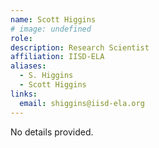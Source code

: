 ```yaml
---
name: Scott Higgins
# image: undefined
role: 
description: Research Scientist
affiliation: IISD-ELA
aliases:
  - S. Higgins
  - Scott Higgins
links:
  email: shiggins@iisd-ela.org
---
```


No details provided.